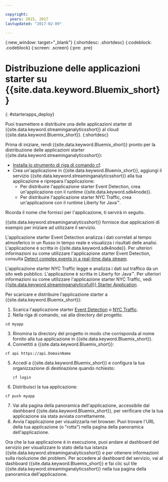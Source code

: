 ```yaml
---

copyright:
  years: 2015, 2017
lastupdated: "2017-02-09"

---
```


<!-- Attribute definitions --> 
{:new_window: target="_blank"}
{:shortdesc: .shortdesc}
{:codeblock: .codeblock}
{:screen: .screen}
{:pre: .pre}

# Distribuzione delle applicazioni starter su {{site.data.keyword.Bluemix_short}}
{: #starterapps_deploy}

Puoi trasmettere e distribuire una delle applicazioni starter di {{site.data.keyword.streaminganalyticsshort}} al cloud
{{site.data.keyword.Bluemix_short}}.
{:shortdesc}

Prima di iniziare, rendi {{site.data.keyword.Bluemix_short}}
pronto per la distribuzione delle applicazioni starter {{site.data.keyword.streaminganalyticsshort}}:

* [Installa lo strumento di riga di comando cf](https://github.com/cloudfoundry/cli/releases).
* Crea un'applicazione in {{site.data.keyword.Bluemix_short}},
aggiungi il servizio {{site.data.keyword.streaminganalyticsshort}} alla tua applicazione
e riprepara l'applicazione:
	* Per distribuire l'applicazione starter Event Detection, crea un'applicazione con il runtime {{site.data.keyword.sdk4node}}.
	* Per distribuire l'applicazione starter NYC Traffic, crea un'applicazione con il runtime Liberty for
Java™.

Ricorda il nome che fornisci per l'applicazione, ti servirà in seguito. 

{{site.data.keyword.streaminganalyticsshort}} fornisce due applicazioni di esempio
per iniziare ad utilizzare il servizio. 

L'applicazione starter Event Detection
analizza i dati correlati al tempo atmosferico in un flusso in tempo reale e visualizza i risultati delle
analisi. L'applicazione è scritta in {{site.data.keyword.sdk4node}}. Per ulteriori informazioni su come utilizzare l'applicazione starter Event
Detection, consulta [Detect complex events in a real-time data stream](https://www.ibm.com/developerworks/library/ba-bluemix-detect-complex-events-from-data-stream-trs/index.html).

L'applicazione starter
NYC Traffic legge e analizza i dati sul traffico da un sito web pubblico. L'applicazione è scritta in
Liberty for Java™. Per ulteriori informazioni su come utilizzare l'applicazione starter NYC Traffic, vedi [{{site.data.keyword.streaminganalyticsfull}} Starter Application](https://developer.ibm.com/streamsdev/docs/bluemix-streaming-analytics-starter-application/). 

Per scaricare e distribuire l'applicazione starter a {{site.data.keyword.Bluemix_short}}:

1. Scarica l'applicazione starter [Event Detection](https://hub.jazz.net/project/streamscloud/EventDetection/overview) o [ NYC Traffic](https://hub.jazz.net/project/streamscloud/NYCTraffic/overview).
2. Nella riga di comando, vai alla directory del progetto.
  <pre><code>cd myapp</code></pre>
 
3. Rinomina la directory del progetto in modo che corrisponda al nome fornito alla tua applicazione in {{site.data.keyword.Bluemix_short}}.
4. Connettiti a {{site.data.keyword.Bluemix_short}}:
  <pre><code>cf api https://api.DomainName</code></pre>
   
5. Accedi a {{site.data.keyword.Bluemix_short}} e configura
la tua organizzazione di destinazione quando richiesto:
   <pre><code>cf login</code></pre>
    
6. Distribuisci la tua applicazione:
  <pre><code>cf push myapp</code></pre>
   
7. Vai alla pagina della panoramica dell'applicazione, accessibile dal dashboard
{{site.data.keyword.Bluemix_short}}, per verificare che la tua applicazione
sia stata avviata correttamente.
8. Avvia l'applicazione per visualizzarla nel browser. Puoi trovare l'URL della tua applicazione (o
"rotta") nella pagina della panoramica dell'applicazione.

Ora che la tua applicazione è in esecuzione, puoi andare al dashboard del servizio per visualizzare lo stato della tua istanza {{site.data.keyword.streaminganalyticsshort}} e per ottenere informazioni sulla risoluzione dei problemi. Per accedere al dashboard
del servizio, vai al dashboard
{{site.data.keyword.Bluemix_short}} e fai clic sul tile
{{site.data.keyword.streaminganalyticsshort}} nella tua
pagina della panoramica dell'applicazione.
